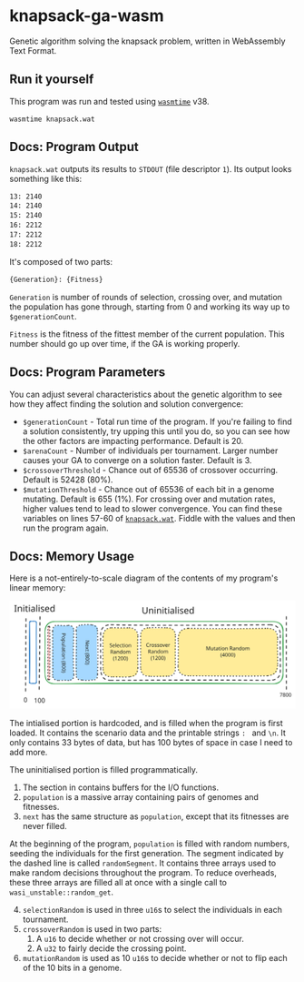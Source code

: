 # knapsack-ga-wasm
Genetic algorithm solving the knapsack problem, written in WebAssembly Text Format.

## Run it yourself

This program was run and tested using [`wasmtime`](https://github.com/bytecodealliance/wasmtime) v38.

```
wasmtime knapsack.wat
```

## Docs: Program Output

`knapsack.wat` outputs its results to `STDOUT` (file descriptor `1`).
Its output looks something like this:
```txt
13: 2140
14: 2140
15: 2140
16: 2212
17: 2212
18: 2212
```
It's composed of two parts:
```txt
{Generation}: {Fitness}
```

`Generation` is number of rounds of selection, crossing over, and mutation the population has gone through,
starting from 0 and working its way up to `$generationCount`.

`Fitness` is the fitness of the fittest member of the current population. This number should go up over time, if the GA is working properly.

## Docs: Program Parameters

You can adjust several characteristics about the genetic algorithm to see how they affect finding the solution and solution convergence:
- `$generationCount` - Total run time of the program. If you're failing to find a solution consistently, try upping this until you do, so you can see how the other factors are impacting performance. Default is 20.
- `$arenaCount` - Number of individuals per tournament. Larger number causes your GA to converge on a solution faster. Default is 3.
- `$crossoverThreshold` - Chance out of 65536 of crossover occurring. Default is 52428 (80%).
- `$mutationThreshold` - Chance out of 65536 of each bit in a genome mutating. Default is 655 (1%).
For crossing over and mutation rates, higher values tend to lead to slower convergence.
You can find these variables on lines 57-60 of [`knapsack.wat`](knapsack.wat).
Fiddle with the values and then run the program again.

## Docs: Memory Usage

Here is a not-entirely-to-scale diagram of the contents of my program's linear memory:

![Only a tiny portion of the memory is initialised](docs/memory.svg)

The intialised portion is hardcoded, and is filled when the program is first loaded.
It contains the scenario data and the printable strings `: ` and `\n`.
It only contains 33 bytes of data, but has 100 bytes of space in case I need to add more.

The uninitialised portion is filled programmatically.
1. The section in contains buffers for the I/O functions.
2. `population` is a massive array containing pairs of genomes and fitnesses.
3. `next` has the same structure as `population`, except that its fitnesses are never filled.

At the beginning of the program, `population` is filled with random numbers,
seeding the individuals for the first generation.
The segment indicated by the dashed line is called `randomSegment`.
It contains three arrays used to make random decisions throughout the program.
To reduce overheads, these three arrays are filled all at once with a single call to `wasi_unstable::random_get`.

4. `selectionRandom` is used in three `u16`s to select the individuals in each tournament.
5. `crossoverRandom` is used in two parts:
    1. A `u16` to decide whether or not crossing over will occur.
    2. A `u32` to fairly decide the crossing point.
6. `mutationRandom` is used as 10 `u16`s to decide whether or not to flip each of the 10 bits in a genome.
